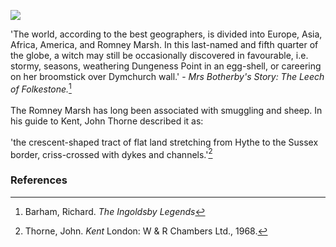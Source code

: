 <a href="https://www.kent-maps.online"><img src="https://kent-map.github.io/mdpress/juncture/ve-button.png"></a>
<param ve-config title="Romney Marsh" author="Michelle Crowther" layout="vtl" banner="https://raw.githubusercontent.com/kent-map/images/main/banners/19c.jpg">

<param ve-entity eid="Q375314" aliases="Folkestone">

'The world, according to the best geographers, is divided into Europe, Asia, Africa, America, and Romney Marsh. In this last-named and fifth quarter of the globe, a witch may still be occasionally discovered in favourable, i.e. stormy, seasons, weathering Dungeness Point in an egg-shell, or careering on her broomstick over Dymchurch wall.' - _Mrs Botherby's Story: The Leech of Folkestone._[^ref1]
<br><br>
The Romney Marsh has long been associated with smuggling and sheep. In his guide to Kent, John Thorne described it as:
<br><br>
'the crescent-shaped tract of flat land stretching from Hythe to the Sussex border, criss-crossed with dykes and channels.'[^ref2]
<param ve-image url="https://upload.wikimedia.org/wikipedia/commons/c/cd/The_description_of_Romney_Marsh_RMG_K1030-001.jpg" label="The description of Romney Marsh" attribution="Tucker, Elhanan, Public domain, via Wikimedia Commons">

### References

[^ref1]: Barham, Richard. _The Ingoldsby Legends_
[^ref2]: Thorne, John. _Kent_ London: W & R Chambers Ltd., 1968.
<param ve-image url="https://stor.artstor.org/stor/91ccdada-33fe-417f-b7cd-5f2a3e0c610f" label="Kent by John Thorne" attribution="Kent Maps Online">

